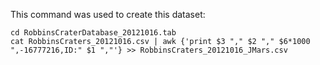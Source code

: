 

This command was used to create this dataset:

```
cd RobbinsCraterDatabase_20121016.tab
cat RobbinsCraters_20121016.csv | awk {'print $3 "," $2 "," $6*1000 ",-16777216,ID:" $1 ","'} >> RobbinsCraters_20121016_JMars.csv
```
